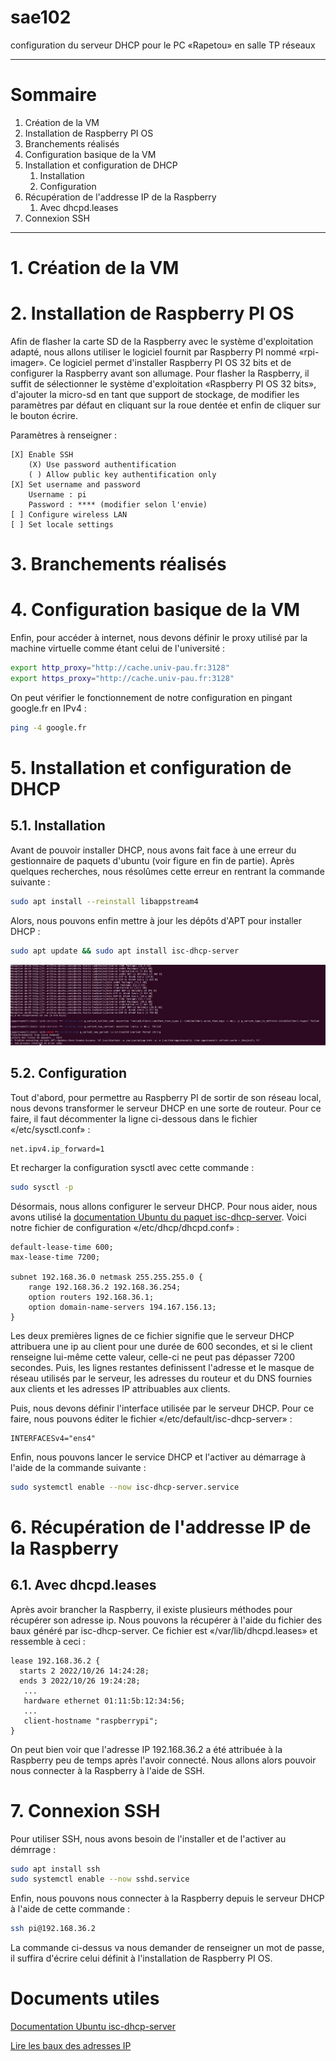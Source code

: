 # sae102

configuration du serveur DHCP pour le PC «Rapetou» en salle TP réseaux

---

# Sommaire

1. Création de la VM
2. Installation de Raspberry PI OS
3. Branchements réalisés
4. Configuration basique de la VM
5. Installation et configuration de DHCP
    1. Installation
    2. Configuration
6. Récupération de l'addresse IP de la Raspberry
    1. Avec dhcpd.leases
7. Connexion SSH

---

# 1. Création de la VM

# 2. Installation de Raspberry PI OS

Afin de flasher la carte SD de la Raspberry avec le système d'exploitation adapté, nous allons utiliser le logiciel
fournit par Raspberry PI nommé «rpi-imager». Ce logiciel permet d'installer Raspberry PI OS 32 bits et de
configurer la Raspberry avant son allumage. Pour flasher la Raspberry, il suffit de sélectionner le système
d'exploitation «Raspberry PI OS 32 bits», d'ajouter la micro-sd en tant que support de stockage, de modifier les
paramètres par défaut en cliquant sur la roue dentée et enfin de cliquer sur le bouton écrire.

Paramètres à renseigner :

```
[X] Enable SSH
    (X) Use password authentification
    ( ) Allow public key authentification only
[X] Set username and password
    Username : pi
    Password : **** (modifier selon l'envie)
[ ] Configure wireless LAN
[ ] Set locale settings
```

# 3. Branchements réalisés

# 4. Configuration basique de la VM

Enfin, pour accéder à internet, nous devons définir le proxy utilisé par la machine virtuelle comme étant celui de l'université :

```bash
export http_proxy="http://cache.univ-pau.fr:3128"
export https_proxy="http://cache.univ-pau.fr:3128"
```

On peut vérifier le fonctionnement de notre configuration en pingant google.fr en IPv4 :

```bash
ping -4 google.fr
```

# 5. Installation et configuration de DHCP

## 5.1. Installation

Avant de pouvoir installer DHCP, nous avons fait face à une erreur du gestionnaire de paquets d'ubuntu (voir figure en fin de partie).
Après quelques recherches, nous résolûmes cette erreur en rentrant la commande suivante :

```bash
sudo apt install --reinstall libappstream4
```

Alors, nous pouvons enfin mettre à jour les dépôts d'APT pour installer DHCP :

```bash
sudo apt update && sudo apt install isc-dhcp-server
```

![Capture d'écran de l'erreur renvoyée par apt](img/image1.png)

## 5.2. Configuration

Tout d'abord, pour permettre au Raspberry PI de sortir de son réseau local, nous devons
transformer le serveur DHCP en une sorte de routeur. Pour ce faire, il faut décommenter
la ligne ci-dessous dans le fichier «/etc/sysctl.conf» :

```
net.ipv4.ip_forward=1
```

Et recharger la configuration sysctl avec cette commande :

```bash
sudo sysctl -p
```

Désormais, nous allons configurer le serveur DHCP. Pour nous aider, nous avons utilisé la 
[documentation Ubuntu du paquet isc-dhcp-server](https://doc.ubuntu-fr.org/isc-dhcp-server).
Voici notre fichier de configuration «/etc/dhcp/dhcpd.conf» :

```
default-lease-time 600;
max-lease-time 7200;

subnet 192.168.36.0 netmask 255.255.255.0 {
    range 192.168.36.2 192.168.36.254;
    option routers 192.168.36.1;
    option domain-name-servers 194.167.156.13;
}
```

Les deux premières lignes de ce fichier signifie que le serveur DHCP attribuera une ip au client pour une durée de 600 secondes,
et si le client renseigne lui-même cette valeur, celle-ci ne peut pas dépasser 7200 secondes. 
Puis, les lignes restantes definissent l'adresse et le masque de réseau utilisés par le serveur, 
les adresses du routeur et du DNS fournies aux clients et les adresses IP
attribuables aux clients.

Puis, nous devons définir l'interface utilisée par le serveur DHCP. Pour ce faire, nous pouvons éditer le
fichier «/etc/default/isc-dhcp-server» :

```
INTERFACESv4="ens4"
```

Enfin, nous pouvons lancer le service DHCP et l'activer au démarrage à l'aide de la commande suivante :

```bash
sudo systemctl enable --now isc-dhcp-server.service
```

# 6. Récupération de l'addresse IP de la Raspberry

## 6.1. Avec dhcpd.leases

Après avoir brancher la Raspberry, il existe plusieurs méthodes pour récupérer son adresse ip.
Nous pouvons la récupérer à l'aide du fichier des baux généré par isc-dhcp-server.
Ce fichier est «/var/lib/dhcpd.leases» et ressemble à ceci :

```
lease 192.168.36.2 {
  starts 2 2022/10/26 14:24:28;
  ends 3 2022/10/26 19:24:28;
   ...
   hardware ethernet 01:11:5b:12:34:56;
   ...
   client-hostname "raspberrypi";
}
```

On peut bien voir que l'adresse IP 192.168.36.2 a été attribuée à la Raspberry peu de temps après l'avoir connecté.
Nous allons alors pouvoir nous connecter à la Raspberry à l'aide de SSH.

# 7. Connexion SSH

Pour utiliser SSH, nous avons besoin de l'installer et de l'activer au démrrage :

```bash
sudo apt install ssh
sudo systemctl enable --now sshd.service
```

Enfin, nous pouvons nous connecter à la Raspberry depuis le serveur DHCP à l'aide de cette commande :

```bash
ssh pi@192.168.36.2
```

La commande ci-dessus va nous demander de renseigner un mot de passe, il suffira d'écrire celui définit à l'installation
de Raspberry PI OS.

# Documents utiles

[Documentation Ubuntu isc-dhcp-server](https://doc.ubuntu-fr.org/isc-dhcp-server)

[Lire les baux des adresses IP](https://askubuntu.com/questions/265504/how-to-monitor-dhcp-leased-ip-address)
